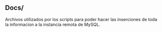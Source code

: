 ## Docs/
Archivos utilizados por los scripts para poder hacer las inserciones de toda la informacion a la instancia remota de MySQL.